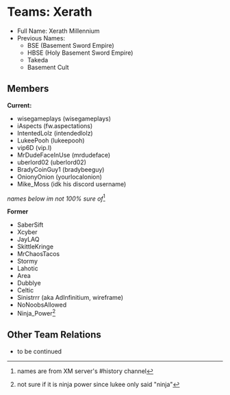 # Teams: Xerath

 - Full Name: Xerath Millennium
 - Previous Names: 
	 - BSE (Basement Sword Empire)
	 - HBSE (Holy Basement Sword Empire)
	 - Takeda 
	 - Basement Cult
 

## Members
**Current:**

 - wisegameplays (wisegameplays)
 - iAspects (fw.aspectations)
 - IntentedLolz (intendedlolz)
 - LukeePooh (lukeepooh)
 - vip6D (vip.l)
 - MrDudeFaceInUse (mrdudeface)
 - uberlord02 (uberlord02)
 - BradyCoinGuy1 (bradybeeguy)
 - OnionyOnion (yourlocalonion)
 - Mike_Moss (idk his discord username)

 
 *names below im not 100% sure of*[^1]
 
 **Former**
 
 - SaberSift
 - Xcyber
 - JayLAQ
 - SkittleKringe
 - MrChaosTacos
 - Stormy
 - Lahotic
 - Area
 - Dubblye
 - Celtic
 - Sinistrrr (aka AdInfinitium, wireframe)
 - NoNoobsAllowed
 - Ninja_Power[^2]

	

 
 
 ## Other Team Relations
 
 - to be continued

[^1]: names are from XM server's #history channel
[^2]: not sure if it is ninja power since lukee only said "ninja"

<!--stackedit_data:
eyJoaXN0b3J5IjpbMTc0ODk1NTE2OSwtMjA2NDA3OTg3NywtOT
Y1MzkwMTU3XX0=
-->